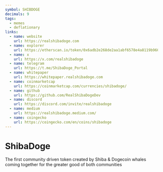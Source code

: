 ```yaml
---
symbol: SHIBDOGE
decimals: 9
tags:
  - memes
  - deflationary
links:
  - name: website
    url: https://realshibadoge.com
  - name: explorer
    url: https://etherscan.io/token/0x6adb2e268de2aa1abf6578e4a8119b960e02928f
  - name: x
    url: https://x.com/realshibadoge
  - name: telegram
    url: https://t.me/ShibaDoge_Portal
  - name: whitepaper
    url: https://whitepaper.realshibadoge.com
  - name: coinmarketcap
    url: https://coinmarketcap.com/currencies/shibadoge/
  - name: github
    url: https://github.com/RealShibaDogeDev
  - name: discord
    url: https://discord.com/invite/realshibadoge
  - name: medium
    url: https://realshibadoge.medium.com/
  - name: coingecko
    url: https://coingecko.com/en/coins/shibadoge
---
```


# ShibaDoge

The first community driven token created by Shiba & Dogecoin whales coming together for the greater good of both communities
